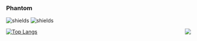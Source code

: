### Phantom

<!--
* 📝 Skills [ FRONT-END ] : 𝗛𝗧𝗠𝗟, 𝗖𝗦𝗦, 𝗝𝗮𝘃𝗮𝗦𝗰𝗿𝗶𝗽𝘁 **||** 𝗕𝗼𝗼𝘁𝘀𝘁𝗿𝗮𝗽. 
* 📝 Skills [ BACK-END ] : 𝗣𝗛𝗣, 𝗝𝗮𝘃𝗮 𝗘𝗘 **||** 𝗟𝗮𝗿𝗮𝘃𝗲𝗹 and 𝗞𝗼𝘁𝗹𝗶𝗻 𝗦𝗽𝗿𝗶𝗻𝗴 𝗕𝗼𝗼𝘁.
* 📝 Skills [ Console ] : 𝗥𝘂𝗯𝘆 and 𝗦𝗵𝗲𝗹𝗹 𝗦𝗰𝗿𝗶𝗽𝘁.
![shields](https://img.shields.io/badge/E--mail-phantom99169%40gmail.com-%2372767D)
![Anurag's github stats](https://github-readme-stats.vercel.app/api?username=Git-Phantom&theme=vue&show_icons=true)

-->

![shields](https://img.shields.io/badge/Discord-PHantom%236955-%2372767D%20)
![shields](https://img.shields.io/badge/Greasy%20Fork-Git--Phantom-%23780000)

<img align="right" src="https://images.uncyc.org/pt/c/c7/Distraction_Dance.gif" />

[![Top Langs](https://github-readme-stats.vercel.app/api/top-langs/?username=Git-Phantom&)](https://github.com/Git-Phantom/)
